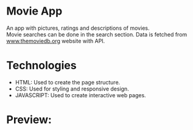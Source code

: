 # Movie App
An app with pictures, ratings and descriptions of movies.  
Movie searches can be done in the search section. Data is fetched from www.themoviedb.org website with API.

# Technologies
<ul>
	<li>HTML: Used to create the page structure.</li>
	<li>CSS: Used for styling and responsive design.</li>
 	<li>JAVASCRIPT: Used to create interactive web pages.</li>
</ul>

# Preview:
